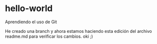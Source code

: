 # hello-world
Aprendiendo el uso de Git

He creado una branch y ahora estamos haciendo esta edición del archivo readme.md para verificar los cambios. oki ;)

